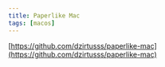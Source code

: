 ```yaml
---
title: Paperlike Mac
tags: [macos]
---
```


[https://github.com/dzirtusss/paperlike-mac](https://github.com/dzirtusss/paperlike-mac)
